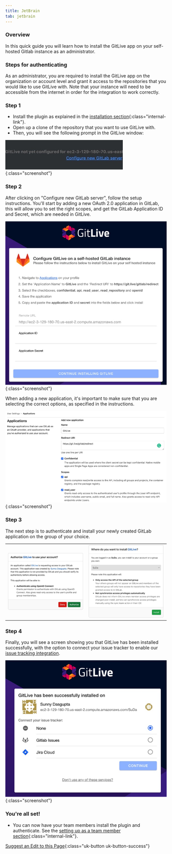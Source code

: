 ```yaml
---
title: JetBrain
tab: jetbrain
---
```


### Overview

In this quick guide you will learn how to install the GitLive app on your self-hosted Gitlab instance as an administrator.

### Steps for authenticating
As an administrator, you are required to install the GitLive app on the organization or account level and grant it access to the repositories that you would like to use GitLive with. Note that your instance will need to be accessible from the internet in order for the integration to work correctly.
### Step 1
* Install the plugin as explained in the [installation section](/){:class="internal-link"}.
* Open up a clone of the repository that you want to use GitLive with.
* Then, you will see the following prompt in the GitLive window:

![Configure Server](/uploads/jetbrains-gsh-configure-server.jpg "Configure Server"){:class="screenshot"}


### Step 2

After clicking on "Configure new GitLab server", follow the setup instructions. You'll start by adding a new OAuth 2.0 application in GitLab, this will allow you to set the right scopes, and get the GitLab Application ID and Secret, which are needed in GitLive.

![Self hosted form](/uploads/gsh-form-empty.jpg "Self hosted form"){:class="screenshot"}

When adding a new application, it's important to make sure that you are selecting the correct options, as specified in the instructions.

![Form Options](/uploads/gsh-form-fill.jpg "Form Options"){:class="screenshot"}

### Step 3

The next step is to authenticate and install your newly created GitLab application on the group of your choice.

<table class="table-custom">
  <tbody>
        <tr>
            <td class="td-custom">
              <img src="/uploads/gsh-authorise.jpg">
            </td>
            <td class="td-custom">
              <img src="/uploads/gsh-where.jpg">
            </td>
        </tr>
  </tbody>
</table>

### Step 4

Finally, you will see a screen showing you that GitLive has been installed successfully, with the option to connect your issue tracker to enable our [issue tracking integration](/gitlive-9.0).

![Successful Self Hosted Installation](/uploads/gsh-successful.jpg "Successful Self Hosted Installation"){:class="screenshot"}

### You're all set!

* You can now have your team members install the plugin and authenticate. See the  [setting up as a team member section](/docs/teammember){:class="internal-link"}.


[Suggest an Edit to this Page](https://github.com/GitLiveApp/GitLive/edit/master/_sections/self-hosted-admin-jetbrains.md){:class="uk-button uk-button-success"}


